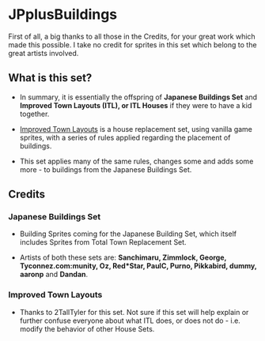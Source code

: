 # JPplusBuildings

First of all, a big thanks to all those in the Credits, for your great work which made this possible. I take no credit for sprites in this set which belong to the great artists involved.

## What is this set?

* In summary, it is essentially the offspring of **Japanese Buildings Set** and **Improved Town Layouts (ITL), or ITL Houses** if they were to have a kid together.

* [Improved Town Layouts](https://github.com/2TallTyler/improved_town_layouts) is a house replacement set, using vanilla game sprites, with a series of rules applied regarding the placement of buildings.

* This set applies many of the same rules, changes some and adds some more - to buildings from the Japanese Buildings Set.

## Credits

### Japanese Buildings Set

* Building Sprites coming for the Japanese Building Set, which itself includes Sprites from Total Town Replacement Set. 
  
* Artists of both these sets are:
**Sanchimaru, Zimmlock, George, Tyconnez.com:munity, Oz, Red*Star, PaulC, Purno, Pikkabird, dummy, aaronp** and **Dandan**.

### Improved Town Layouts

* Thanks to 2TallTyler for this set. Not sure if this set will help explain or further confuse everyone about what ITL does, or does not do - i.e. modify the behavior of other House Sets.
